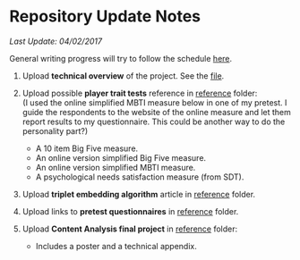 # Repository Update Notes
*Last Update: 04/02/2017*  

General writing progress will try to follow the schedule [here](https://github.com/UC-MACSS/persp-research).  

1. Upload **technical overview** of the project. See the [file](/overview.pdf).

2. Upload possible **player trait tests** reference in [reference](/reference) folder:  
(I used the online simplified MBTI measure below in one of my pretest. I guide the respondents to the website of the online measure and let them report results to my questionnaire. This could be another way to do the personality part?)
   * A 10 item Big Five measure.
   * An online version simplified Big Five measure.
   * An online version simplified MBTI measure.
   * A psychological needs satisfaction measure (from SDT).

3. Upload **triplet embedding algorithm** article in [reference](/reference) folder.

4. Upload links to **pretest questionnaires** in [reference](/reference) folder.

5. Upload **Content Analysis final project** in [reference](/reference) folder:
   * Includes a poster and a technical appendix.
